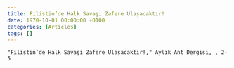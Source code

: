 ```yaml
---
title: Filistin’de Halk Savaşı Zafere Ulaşacaktır!
date: 1970-10-01 00:00:00 +0100
categories: [Articles]
tags: []
---
```


```"Filistin’de Halk Savaşı Zafere Ulaşacaktır!," Aylık Ant Dergisi, , 2-5```


